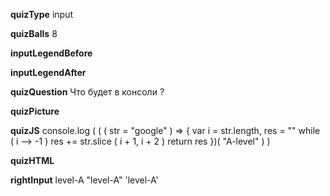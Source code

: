 ____quizType____
input

____quizBalls____
8

____inputLegendBefore____


____inputLegendAfter____


____quizQuestion____
Что будет в консоли ?

____quizPicture____


____quizJS____
console.log (
  ( ( str = "google" ) => {
      var i = str.length, res = ""
      while ( i --> -1 )
          res += str.slice ( i + 1, i + 2 )
      return res
  })( "A-level" )
)

____quizHTML____


____rightInput____
level-A
"level-A"
'level-A'
